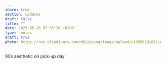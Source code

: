 ```yaml
---
share: true
section: updates
draft: false
title: ""
date: 2023-05-26 07:33:20 +0200
type: _notes
draft: true
photo: https://res.cloudinary.com/dbi2zounq/image/upload/v1685079186/igdautzrtoadexzdlbhs.jpg
---
```



90s aesthetic on pick-up day
